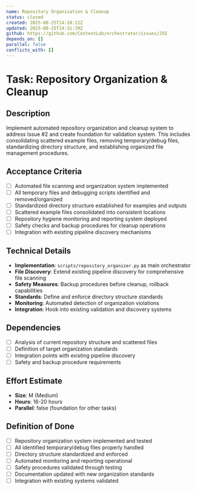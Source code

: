 ```yaml
---
name: Repository Organization & Cleanup
status: closed
created: 2025-08-25T14:10:12Z
updated: 2025-08-25T14:31:39Z
github: https://github.com/ContextLab/orchestrator/issues/255
depends_on: []
parallel: false
conflicts_with: []
---
```


# Task: Repository Organization & Cleanup

## Description
Implement automated repository organization and cleanup system to address Issue #2 and create foundation for validation system. This includes consolidating scattered example files, removing temporary/debug files, standardizing directory structure, and establishing organized file management procedures.

## Acceptance Criteria
- [ ] Automated file scanning and organization system implemented
- [ ] All temporary files and debugging scripts identified and removed/organized
- [ ] Standardized directory structure established for examples and outputs
- [ ] Scattered example files consolidated into consistent locations
- [ ] Repository hygiene monitoring and reporting system deployed
- [ ] Safety checks and backup procedures for cleanup operations
- [ ] Integration with existing pipeline discovery mechanisms

## Technical Details
- **Implementation**: `scripts/repository_organizer.py` as main orchestrator
- **File Discovery**: Extend existing pipeline discovery for comprehensive file scanning
- **Safety Measures**: Backup procedures before cleanup, rollback capabilities
- **Standards**: Define and enforce directory structure standards
- **Monitoring**: Automated detection of organization violations
- **Integration**: Hook into existing validation and discovery systems

## Dependencies
- [ ] Analysis of current repository structure and scattered files
- [ ] Definition of target organization standards
- [ ] Integration points with existing pipeline discovery
- [ ] Safety and backup procedure requirements

## Effort Estimate
- **Size**: M (Medium)
- **Hours**: 16-20 hours
- **Parallel**: false (foundation for other tasks)

## Definition of Done
- [ ] Repository organization system implemented and tested
- [ ] All identified temporary/debug files properly handled
- [ ] Directory structure standardized and enforced
- [ ] Automated monitoring and reporting operational
- [ ] Safety procedures validated through testing
- [ ] Documentation updated with new organization standards
- [ ] Integration with existing systems validated
